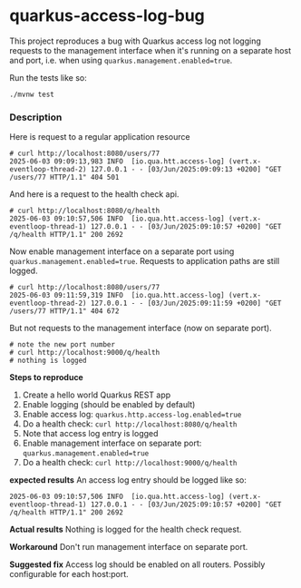 # quarkus-access-log-bug

This project reproduces a bug with Quarkus access log not logging requests to the management interface
when it's running on a separate host and port, i.e. when using `quarkus.management.enabled=true`.

Run the tests like so:
```shell script
./mvnw test
```

### Description

Here is request to a regular application resource

```
# curl http://localhost:8080/users/77
2025-06-03 09:09:13,983 INFO  [io.qua.htt.access-log] (vert.x-eventloop-thread-2) 127.0.0.1 - - [03/Jun/2025:09:09:13 +0200] "GET /users/77 HTTP/1.1" 404 501
```

And here is a request to the health check api.

```
# curl http://localhost:8080/q/health
2025-06-03 09:10:57,506 INFO  [io.qua.htt.access-log] (vert.x-eventloop-thread-1) 127.0.0.1 - - [03/Jun/2025:09:10:57 +0200] "GET /q/health HTTP/1.1" 200 2692
```

Now enable management interface on a separate port using `quarkus.management.enabled=true`. Requests to application paths are still logged.

```
# curl http://localhost:8080/users/77
2025-06-03 09:11:59,319 INFO  [io.qua.htt.access-log] (vert.x-eventloop-thread-2) 127.0.0.1 - - [03/Jun/2025:09:11:59 +0200] "GET /users/77 HTTP/1.1" 404 672
```

But not requests to the management interface (now on separate port).

```
# note the new port number
# curl http://localhost:9000/q/health
# nothing is logged
```

**Steps to reproduce**
1. Create a hello world Quarkus REST app
2. Enable logging (should be enabled by default)
3. Enable access log: `quarkus.http.access-log.enabled=true`
4. Do a health check: `curl http://localhost:8080/q/health`
5. Note that access log entry is logged
6. Enable management interface on separate port: `quarkus.management.enabled=true`
7. Do a health check: `curl http://localhost:9000/q/health`

**expected results**
An access log entry should be logged like so:
```
2025-06-03 09:10:57,506 INFO  [io.qua.htt.access-log] (vert.x-eventloop-thread-1) 127.0.0.1 - - [03/Jun/2025:09:10:57 +0200] "GET /q/health HTTP/1.1" 200 2692
```

**Actual results**
Nothing is logged for the health check request.

**Workaround**
Don't run management interface on separate port.

**Suggested fix**
Access log should be enabled on all routers. Possibly configurable for each host:port.
